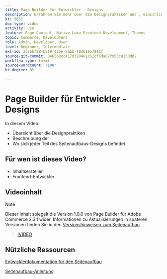 ```yaml
---
title: Page Builder für Entwickler - Designs
description: Erfahren Sie mehr über die Designpraktiken und ​, einschließlich des Speicherorts für jeden Teil des Seitenaufbaus-Designs.
kt: 5652
doc-type: video
activity: use
feature: Page Content, Native Luma Frontend Development, Themes
topic: Commerce, Development
role: Admin, Developer, User
level: Beginner, Intermediate
exl-id: 3c86bf88-b5f9-42be-aabb-f9db1957911f
source-git-commit: 8465b3cc417d328461c52cf6da07f953c8250dd2
workflow-type: tm+mt
source-wordcount: '100'
ht-degree: 0%

---
```


# Page Builder für Entwickler - Designs

In diesem Video:

- Übersicht über die Designpraktiken
- Beschreibung der &#x200B;
- Wo sich jeder Teil des Seitenaufbaus-Designs befindet&#x200B;

## Für wen ist dieses Video?

- Inhaltsersteller
- Frontend-Entwickler

## Videoinhalt

>[!NOTE]
>
>Dieser Inhalt spiegelt die Version 1.0.0 von Page Builder für Adobe Commerce 2.3.1 wider. Informationen zu Aktualisierungen in späteren Versionen finden Sie in den [Versionshinweisen zum Seitenaufbau](https://experienceleague.adobe.com/docs/commerce-admin/page-builder/release-notes.html).

>[!VIDEO](https://video.tv.adobe.com/v/35711?quality=12&learn=on)

## Nützliche Ressourcen

[Entwicklerdokumentation für den Seitenaufbau](https://developer.adobe.com/commerce/frontend-core/page-builder/)

[Seitenaufbau-Anleitung](https://experienceleague.adobe.com/docs/commerce-admin/page-builder/introduction.html)
